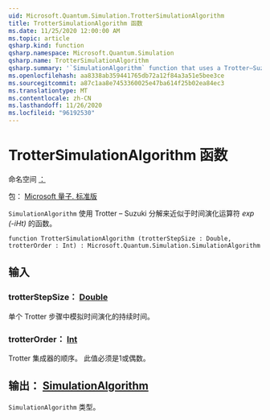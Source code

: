 ```yaml
---
uid: Microsoft.Quantum.Simulation.TrotterSimulationAlgorithm
title: TrotterSimulationAlgorithm 函数
ms.date: 11/25/2020 12:00:00 AM
ms.topic: article
qsharp.kind: function
qsharp.namespace: Microsoft.Quantum.Simulation
qsharp.name: TrotterSimulationAlgorithm
qsharp.summary: '`SimulationAlgorithm` function that uses a Trotter–Suzuki decomposition to approximate the time-evolution operator _exp(-iHt)_.'
ms.openlocfilehash: aa8338ab359441765db72a12f84a3a51e5bee3ce
ms.sourcegitcommit: a87c1aa8e7453360025e47ba614f25b02ea84ec3
ms.translationtype: MT
ms.contentlocale: zh-CN
ms.lasthandoff: 11/26/2020
ms.locfileid: "96192530"
---
```

# <a name="trottersimulationalgorithm-function"></a>TrotterSimulationAlgorithm 函数

命名空间 [：](xref:Microsoft.Quantum.Simulation)

包： [Microsoft 量子. 标准版](https://nuget.org/packages/Microsoft.Quantum.Standard)


`SimulationAlgorithm` 使用 Trotter – Suzuki 分解来近似于时间演化运算符 _exp (-iHt)_ 的函数。

```qsharp
function TrotterSimulationAlgorithm (trotterStepSize : Double, trotterOrder : Int) : Microsoft.Quantum.Simulation.SimulationAlgorithm
```


## <a name="input"></a>输入

### <a name="trotterstepsize--double"></a>trotterStepSize： [Double](xref:microsoft.quantum.lang-ref.double)

单个 Trotter 步骤中模拟时间演化的持续时间。


### <a name="trotterorder--int"></a>trotterOrder： [Int](xref:microsoft.quantum.lang-ref.int)

Trotter 集成器的顺序。 此值必须是1或偶数。



## <a name="output--simulationalgorithm"></a>输出： [SimulationAlgorithm](xref:Microsoft.Quantum.Simulation.SimulationAlgorithm)

`SimulationAlgorithm` 类型。